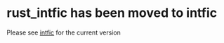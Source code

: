 # rust_intfic has been moved to intfic

Please see [intfic](https://crates.io/crates/intfic) for the current version
